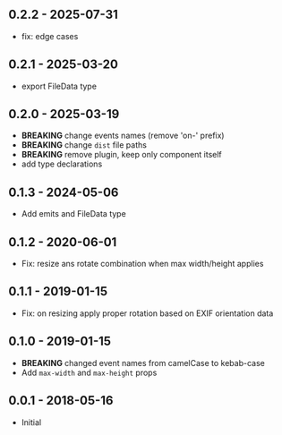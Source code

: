 ## 0.2.2 - 2025-07-31
- fix: edge cases

## 0.2.1 - 2025-03-20
- export FileData type

## 0.2.0 - 2025-03-19
- **BREAKING** change events names (remove 'on-' prefix)
- **BREAKING** change `dist` file paths
- **BREAKING** remove plugin, keep only component itself
- add type declarations

## 0.1.3 - 2024-05-06
- Add emits and FileData type

## 0.1.2 - 2020-06-01
- Fix: resize ans rotate combination when max width/height applies

## 0.1.1 - 2019-01-15
- Fix: on resizing apply proper rotation based on EXIF orientation data

## 0.1.0 - 2019-01-15
- **BREAKING** changed event names from camelCase to kebab-case
- Add `max-width` and `max-height` props

## 0.0.1 - 2018-05-16
- Initial
